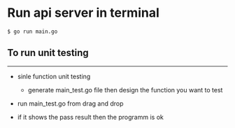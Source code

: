 # Run api server in terminal
```$ go run main.go```
## To run unit testing
___
   * sinle function unit testing
        * generate main_test.go file then design the function you want to test
    
   * run main_test.go from drag and drop
   * if it shows the pass result then the programm is ok